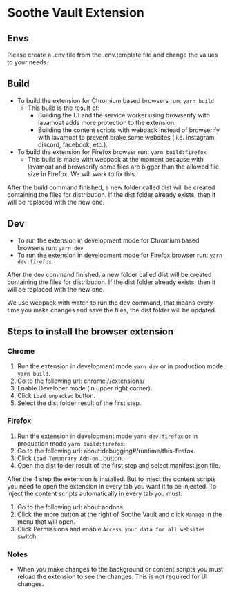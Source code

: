 # Soothe Vault Extension

## Envs

Please create a .env file from the .env.template file and change the values to your needs.

## Build

- To build the extension for Chromium based browsers run: `yarn build`
    - This build is the result of:
        - Building the UI and the service worker using browserify with lavamoat adds more protection to the extension.
        - Building the content scripts with webpack instead of browserify with lavamoat to prevent brake some websites (
          i.e. instagram, discord, facebook, etc.).
- To build the extension for Firefox browser run: `yarn build:firefox`
    - This build is made with webpack at the moment because with lavamoat and browserify some files are bigger
      than the allowed file size in Firefox. We will work to fix this.

After the build command finished, a new folder called dist will be created containing the files for distribution. If the
dist folder already exists, then it will be replaced with the new one.

## Dev

- To run the extension in development mode for Chromium based browsers run: `yarn dev`
- To run the extension in development mode for Firefox browser run: `yarn dev:firefox`

After the dev command finished, a new folder called dist will be created containing the files for distribution. If the
dist folder already exists, then it will be replaced with the new one.

We use webpack with watch to run the dev command, that means every time you make changes and save the files, the dist
folder will be updated.

## Steps to install the browser extension

### Chrome

1. Run the extension in development mode `yarn dev` or in production mode `yarn build`.
2. Go to the following url: chrome://extensions/
3. Enable Developer mode (in upper right corner).
4. Click `Load unpacked` button.
5. Select the dist folder result of the first step.

### Firefox

1. Run the extension in development mode `yarn dev:firefox` or in production mode `yarn build:firefox`.
2. Go to the following url: about:debugging#/runtime/this-firefox.
3. Click `Load Temporary Add-on…` button.
4. Open the dist folder result of the first step and select manifest.json file.

After the 4 step the extension is installed. But to inject the content scripts you need to open the extension in every
tab you want it to be injected. To inject the content scripts automatically in every tab you must:

1. Go to the following url: about:addons
2. Click the more button at the right of Soothe Vault and click `Manage` in the menu that will open.
3. Click Permissions and enable `Access your data for all websites` switch.

### Notes

- When you make changes to the background or content scripts you must reload the extension to see the changes. This is
  not required for UI changes.
